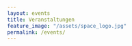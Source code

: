 ```yaml
---
layout: events
title: Veranstaltungen
feature_image: "/assets/space_logo.jpg"
permalink: /events/
---
```

